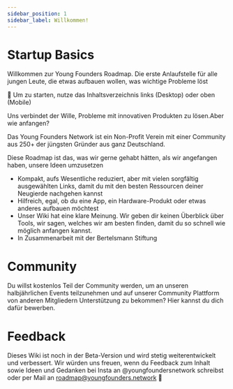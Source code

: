 ```yaml
---
sidebar_position: 1
sidebar_label: Willkommen!
---
```


# Startup Basics

Willkommen zur Young Founders Roadmap. Die erste Anlaufstelle für alle jungen Leute, die etwas aufbauen wollen, was wichtige Probleme löst

🏁 Um zu starten, nutze das Inhaltsverzeichnis links (Desktop) oder oben (Mobile)

Uns verbindet der Wille, Probleme mit innovativen Produkten zu lösen.Aber wie anfangen?

Das Young Founders Network ist ein Non-Profit Verein mit einer Community aus 250+ der jüngsten Gründer aus ganz Deutschland.

Diese Roadmap ist das, was wir gerne gehabt hätten, als wir angefangen haben, unsere Ideen umzusetzen
- Kompakt, aufs Wesentliche reduziert, aber mit vielen sorgfältig ausgewählten Links, damit du mit den besten Ressourcen deiner Neugierde nachgehen kannst
- Hilfreich, egal, ob du eine App, ein Hardware-Produkt oder etwas anderes aufbauen möchtest
- Unser Wiki hat eine klare Meinung. Wir geben dir keinen Überblick über Tools, wir sagen, welches wir am besten finden, damit du so schnell wie möglich anfangen kannst.
- In Zusammenarbeit mit der Bertelsmann Stiftung

# Community

Du willst kostenlos Teil der Community werden, um an unseren halbjährlichen Events teilzunehmen und auf unserer Community Plattform von anderen Mitgliedern Unterstützung zu bekommen? Hier kannst du dich dafür bewerben.

# Feedback

Dieses Wiki ist noch in der Beta-Version und wird stetig weiterentwickelt und verbessert. Wir würden uns freuen, wenn du Feedback zum Inhalt sowie Ideen und Gedanken bei Insta an @youngfoundersnetwork schreibst oder per Mail an roadmap@youngfounders.network 💛